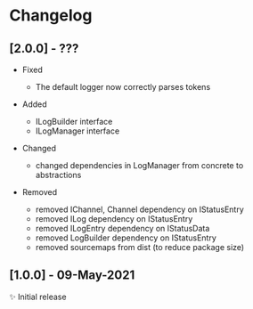 # Changelog #

## [2.0.0] - ??? ##

- Fixed
    - The default logger now correctly parses tokens

- Added
    - ILogBuilder interface
    - ILogManager interface

- Changed
    - changed dependencies in LogManager from concrete to abstractions

- Removed
    - removed IChannel, Channel dependency on IStatusEntry
    - removed ILog dependency on IStatusEntry
    - removed ILogEntry dependency on IStatusData
    - removed LogBuilder dependency on IStatusEntry
    - removed sourcemaps from dist (to reduce package size)

## [1.0.0] - 09-May-2021 ##

✨ Initial release
